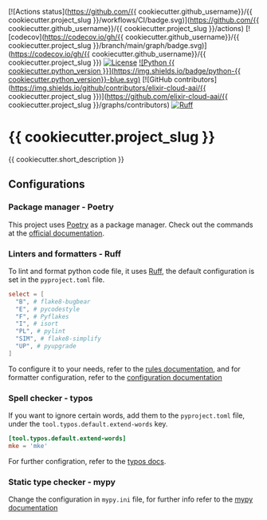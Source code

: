 [![Actions status](https://github.com/{{ cookiecutter.github_username}}/{{ cookiecutter.project_slug }}/workflows/CI/badge.svg)](https://github.com/{{ cookiecutter.github_username}}/{{ cookiecutter.project_slug }}/actions)
[![codecov](https://codecov.io/gh/{{ cookiecutter.github_username}}/{{ cookiecutter.project_slug }}/branch/main/graph/badge.svg)](https://codecov.io/gh/{{ cookiecutter.github_username}}/{{ cookiecutter.project_slug }})
[![License](https://img.shields.io/badge/License-Apache_2.0-blue.svg)](./LICENSE)
[![Python {{ cookiecutter.python_version }}](https://img.shields.io/badge/python-{{ cookiecutter.python_version}}-blue.svg)](https://www.python.org/downloads/release/python-311/)
[![GitHub contributors](https://img.shields.io/github/contributors/elixir-cloud-aai/{{ cookiecutter.project_slug }})](https://github.com/elixir-cloud-aai/{{ cookiecutter.project_slug }}/graphs/contributors)
[![Ruff](https://img.shields.io/badge/linter%20&%20formatter-ruff-000000.svg)](https://docs.astral.sh/ruff/)

# {{ cookiecutter.project_slug }}

{{ cookiecutter.short_description }}

## Configurations

### Package manager - Poetry

This project uses [Poetry](https://python-poetry.org/) as a package manager.
Check out the commands at the
[official documentation](https://python-poetry.org/docs/cli/).

### Linters and formatters - Ruff

To lint and format python code file, it uses
[Ruff](https://docs.astral.sh/ruff), the default configuration is set in the
`pyproject.toml` file.

```toml
select = [
  "B", # flake8-bugbear
  "E", # pycodestyle
  "F", # Pyflakes
  "I", # isort
  "PL", # pylint
  "SIM", # flake8-simplify
  "UP", # pyupgrade
]
```

To configure it to your needs, refer to the
[rules documentation](https://docs.astral.sh/ruff/rules/), and for formatter
configuration, refer to the
[configuration documentation](https://docs.astral.sh/ruff/formatter)

### Spell checker - typos

If you want to ignore certain words, add them to the `pyproject.toml` file,
under the `tool.typos.default.extend-words` key.

```toml
[tool.typos.default.extend-words]
mke = 'mke'
```
For further configration, refer to the [typos docs](https://pypi.org/project/typos/).

### Static type checker - mypy

Change the configuration in `mypy.ini` file, for further info refer to the
[mypy documentation](https://mypy.readthedocs.io/en/stable/config_file.html)
